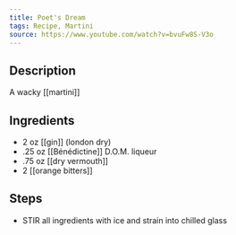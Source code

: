 ```yaml
---
title: Poet's Dream
tags: Recipe, Martini
source: https://www.youtube.com/watch?v=bvuFw8S-V3o
---
```

## Description
A wacky [[martini]]
## Ingredients
- 2 oz [[gin]] (london dry)
- .25 oz [[Bénédictine]] D.O.M. liqueur
- .75 oz [[dry vermouth]] 
- 2 [[orange bitters]]
## Steps
- STIR all ingredients with ice and strain into chilled glass